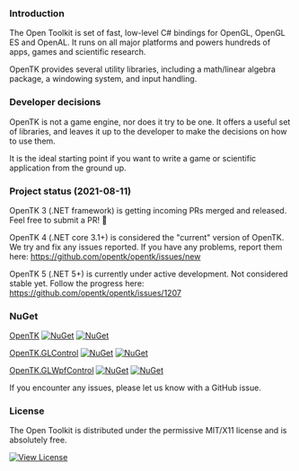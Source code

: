 ### Introduction

The Open Toolkit is set of fast, low-level C# bindings for OpenGL, OpenGL ES and OpenAL. It runs on all major platforms and powers hundreds of apps, games and scientific research.

OpenTK provides several utility libraries, including a math/linear algebra package, a windowing system, and input handling.

### Developer decisions

OpenTK is not a game engine, nor does it try to be one. It offers a useful set of libraries, and leaves it up to the developer to make the decisions on how to use them.

It is the ideal starting point if you want to write a game or scientific application from the ground up.

### Project status (2021-08-11)

OpenTK 3 (.NET framework) is getting incoming PRs merged and released. Feel free to submit a PR! 🙂

OpenTK 4 (.NET core 3.1+) is considered the "current" version of OpenTK. We try and fix any issues reported. If you have any problems, report them here: https://github.com/opentk/opentk/issues/new

OpenTK 5 (.NET 5+) is currently under active development. Not considered stable yet. Follow the progress here: https://github.com/opentk/opentk/issues/1207

### NuGet

[OpenTK](https://www.nuget.org/packages/OpenTK/) [![NuGet](https://img.shields.io/nuget/v/OpenTK.svg)](https://www.nuget.org/packages/OpenTK/) [![NuGet](https://img.shields.io/nuget/dt/OpenTK.svg)](https://www.nuget.org/packages/OpenTK/)

[OpenTK.GLControl](https://www.nuget.org/packages/OpenTK.GLControl/) [![NuGet](https://img.shields.io/nuget/v/OpenTK.GLControl.svg)](https://www.nuget.org/packages/OpenTK.GLControl/) [![NuGet](https://img.shields.io/nuget/dt/OpenTK.GLControl.svg)](https://www.nuget.org/packages/OpenTK.GLControl/)

[OpenTK.GLWpfControl](https://www.nuget.org/packages/OpenTK.GLWpfControl/) [![NuGet](https://img.shields.io/nuget/v/OpenTK.GLWpfControl.svg)](https://www.nuget.org/packages/OpenTK.GLWpfControl/) [![NuGet](https://img.shields.io/nuget/dt/OpenTK.GLWpfControl.svg)](https://www.nuget.org/packages/OpenTK.GLWpfControl/)

If you encounter any issues, please let us know with a GitHub issue.


### License
The Open Toolkit is distributed under the permissive MIT/X11 license and is absolutely free.


[![View License](https://img.shields.io/badge/license-MIT-blue.svg)](https://github.com/opentk/opentk/blob/develop/License.txt)
